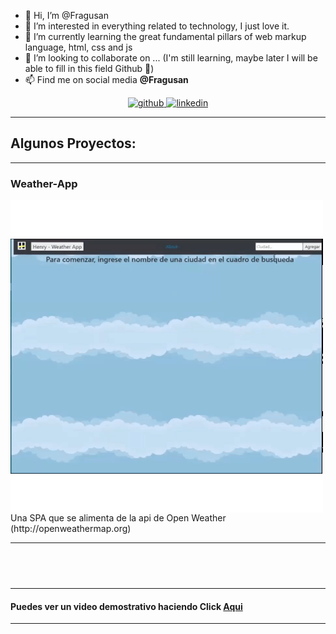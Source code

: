 - 👋 Hi, I’m @Fragusan
- 👀 I’m interested in  everything related to technology, I just love it.
- 🌱 I’m currently learning the great fundamental pillars of web markup language, html, css and js
- 💞️ I’m looking to collaborate on ... (I'm still learning, maybe later I will be able to fill in this field Github 🤭)
- 📫 Find me on social media <b> @Fragusan </b>


<p align="center">
    <a href="https://github.com/Fragusan">
      <img src='https://cdn.jsdelivr.net/npm/simple-icons@3.0.1/icons/github.svg' alt='github' height='40'>
    </a>
    <a href="https://www.lnkedin.com/in/fragusan/">
      <img src='https://cdn.jsdelivr.net/npm/simple-icons@3.0.1/icons/linkedin.svg' alt='linkedin' height='40'>
    </a>
</p>

---

## Algunos Proyectos:

---  

### Weather-App 
<img src="https://github.com/Fragusan/Fragusan/blob/main/img/wheather.gif?raw=true"  align="center"/>
Una SPA que se alimenta de la api de Open Weather (http://openweathermap.org)

---
[<img alt="" src="https://vimeo.com/617010698" />](https://vimeo.com/617010698)
---
---

#### Puedes ver un video demostrativo haciendo Click [Aqui](https://vimeo.com/617010698)  

---

<!---
Fragusan/Fragusan is a ✨ special ✨ repository because its `README.md` (this file) appears on your GitHub profile.
You can click the Preview link to take a look at your changes.
--->
